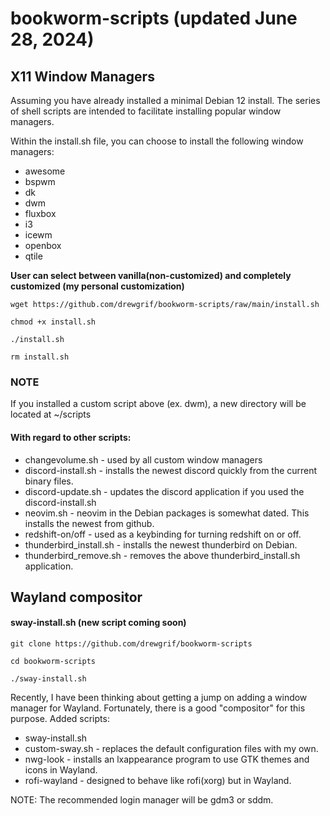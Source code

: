 # bookworm-scripts (updated June 28, 2024)

## X11 Window Managers
Assuming you have already installed a minimal Debian 12 install.
The series of shell scripts are intended to facilitate installing popular window managers.

Within the install.sh file, you can choose to install the following window managers:

* awesome 
* bspwm
* dk 
* dwm
* fluxbox
* i3
* icewm
* openbox
* qtile

**User can select between vanilla(non-customized) and completely customized (my personal customization)** 

``` 
wget https://github.com/drewgrif/bookworm-scripts/raw/main/install.sh

chmod +x install.sh

./install.sh

rm install.sh

```
### NOTE
If you installed a custom script above (ex. dwm), a new directory will be located at ~/scripts


#### With regard to other scripts:
* changevolume.sh - used by all custom window managers
* discord-install.sh - installs the newest discord quickly from the current binary files.
* discord-update.sh - updates the discord application if you used the discord-install.sh
* neovim.sh - neovim in the Debian packages is somewhat dated.  This installs the newest from github.
* redshift-on/off - used as a keybinding for turning redshift on or off.
* thunderbird_install.sh - installs the newest thunderbird on Debian.
* thunderbird_remove.sh - removes the above thunderbird_install.sh application.


## Wayland compositor
#### sway-install.sh (new script coming soon)

```
git clone https://github.com/drewgrif/bookworm-scripts

cd bookworm-scripts

./sway-install.sh

```

Recently, I have been thinking about getting a jump on adding a window manager for Wayland.  Fortunately, there is a good "compositor" for this purpose.
Added scripts:

* sway-install.sh
* custom-sway.sh - replaces the default configuration files with my own.
* nwg-look - installs an lxappearance program to use GTK themes and icons in Wayland.
* rofi-wayland - designed to behave like rofi(xorg) but in Wayland.

NOTE:  The recommended login manager will be gdm3 or sddm.

